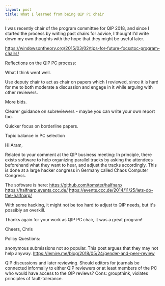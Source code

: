 ```yaml
---
layout: post
title: What I learned from being QIP PC chair
---
```


I was recently chair of the program committee for QIP 2018, and since
I started the process by writing past chairs for advice, I thought I'd
write down my own thoughts with the hope that they might be useful
later.

https://windowsontheory.org/2015/03/02/tips-for-future-focsstoc-program-chairs/


Reflections on the QIP PC process:

What I think went well.

Use deputy chair to act as chair on papers which I reviewed, since it is hard for me to both moderate a discussion and engage in it while arguing with other reviewers.

More bids.

Clearer guidance on subreviewers - maybe you can write your own report too.

Quicker focus on borderline papers. 

Topic balance in PC selection


Hi Aram,

Related to your comment at the QIP business meeting: In principle, there
exists software to help organizing parallel tracks by asking the
attendees beforehand what they want to hear, and adjust the tracks
accordingly. This is done at a large hacker congress in Germany called
Chaos Computer Congress.

The software is here:
https://github.com/tomster/halfnarp
https://halfnarp.events.ccc.de/
https://events.ccc.de/2014/11/25/lets-do-the-halfnarp/

With some hacking, it might not be too hard to adjust to QIP needs, but
it's possibly an overkill.

Thanks again for your work as QIP PC chair, it was a great program!

Cheers,
Chris

Policy Questions:

anonymous submissions not so popular.  This post argues that they may not help anyway.
https://lemire.me/blog/2018/05/24/gender-and-peer-review

QIP discussions and later reviewing.  Should editors for journals be
connected informally to either QIP reviewers or at least members of
the PC who would have access to the QIP reviews?
Cons: groupthink, violates principles of fault-tolerance.


